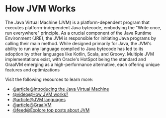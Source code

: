 # How JVM Works

The Java Virtual Machine (JVM) is a platform-dependent program that executes platform-independent Java bytecode, embodying the "Write once, run everywhere" principle. As a crucial component of the Java Runtime Environment (JRE), the JVM is responsible for initiating Java programs by calling their main method. While designed primarily for Java, the JVM's ability to run any language compiled to Java bytecode has led to its adoption by other languages like Kotlin, Scala, and Groovy. Multiple JVM implementations exist, with Oracle's HotSpot being the standard and GraalVM emerging as a high-performance alternative, each offering unique features and optimizations

Visit the following resources to learn more:

- [@article@Introducing the Java Virtual Machine](https://www.infoworld.com/article/3272244/what-is-the-jvm-introducing-the-java-virtual-machine.html)
- [@video@How JVM works?](https://youtu.be/G1ubVOl9IBw)
- [@article@JVM languages](https://www.whizlabs.com/blog/jvm-languages/)
- [@article@GraalVM](https://www.graalvm.org/)
- [@feed@Explore top posts about JVM](https://app.daily.dev/tags/jvm?ref=roadmapsh)
